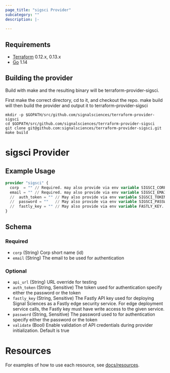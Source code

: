 ```yaml
---
page_title: "sigsci Provider"
subcategory: ""
description: |-
  
---
```


## Requirements
* [Terraform](https://www.terraform.io/downloads.html) 0.12.x, 0.13.x
* [Go](https://golang.org/doc/install) 1.14

## Building the provider
Build with make and the resulting binary will be terraform-provider-sigsci.

First make the correct directory, cd to it, and checkout the repo.  make build will then build the provider and output it to terraform-provider-sigsci
```shell script
mkdir -p $GOPATH/src/github.com/signalsciences/terraform-provider-sigsci
cd $GOPATH/src/github.com/signalsciences/terraform-provider-sigsci
git clone git@github.com:signalsciences/terraform-provider-sigsci.git
make build
```

# sigsci Provider



## Example Usage

```terraform
provider "sigsci" {
  corp  = "" // Required. may also provide via env variable SIGSCI_CORP
  email = "" // Required. may also provide via env variable SIGSCI_EMAIL
  //  auth_token = "" // May also provide via env variable SIGSCI_TOKEN
  //  password = ""   // May also provide via env variable SIGSCI_PASSWORD
  //  fastly_key = "" // May also provide via env variable FASTLY_KEY. Required for Edge Deployments functionality.
}
```

## Schema

### Required
- `corp` (String) Corp short name (id)
- `email` (String) The email to be used for authentication

### Optional

- `api_url` (String) URL override for testing
- `auth_token` (String, Sensitive) The token used for authentication specify either the password or the token
- `fastly_key` (String, Sensitive) The Fastly API key used for deploying Signal Sciences as a Fastly edge security service. For edge deployment service       calls, the Fastly key must have write access to the given service.
- `password` (String, Sensitive) The password used to for authentication specify either the password or the token
- `validate` (Bool) Enable validation of API credentials during provider initialization. Default is true

# Resources

For examples of how to use each resource, see [docs/resources](./resources).
